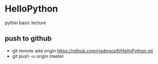 # HelloPython
pythin basic lecture

## push to github
 * git remote add origin https://github.com/rjadmscpfl/HelloPython.git
 * git push -u origin master 

